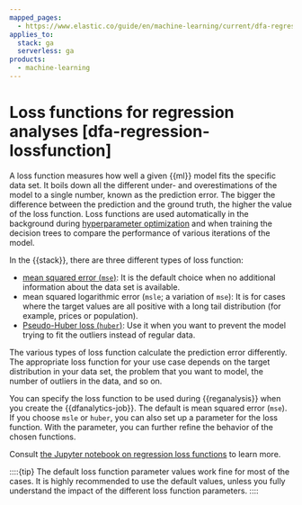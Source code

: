 ```yaml
---
mapped_pages:
  - https://www.elastic.co/guide/en/machine-learning/current/dfa-regression-lossfunction.html
applies_to:
  stack: ga
  serverless: ga
products:
  - machine-learning
---
```


# Loss functions for regression analyses [dfa-regression-lossfunction]

A loss function measures how well a given {{ml}} model fits the specific data set. It boils down all the different under- and overestimations of the model to a single number, known as the prediction error. The bigger the difference between the prediction and the ground truth, the higher the value of the loss function. Loss functions are used automatically in the background during [hyperparameter optimization](hyperparameters.md) and when training the decision trees to compare the performance of various iterations of the model.

In the {{stack}}, there are three different types of loss function:

* [mean squared error (`mse`)](https://en.wikipedia.org/wiki/Mean_squared_error): It is the default choice when no additional information about the data set is available.
* mean squared logarithmic error (`msle`; a variation of `mse`): It is for cases where the target values are all positive with a long tail distribution (for example, prices or population).
* [Pseudo-Huber loss (`huber`)](https://en.wikipedia.org/wiki/Huber_loss#Pseudo-Huber_loss_function): Use it when you want to prevent the model trying to fit the outliers instead of regular data.

The various types of loss function calculate the prediction error differently. The appropriate loss function for your use case depends on the target distribution in your data set, the problem that you want to model, the number of outliers in the data, and so on.

You can specify the loss function to be used during {{reganalysis}} when you create the {{dfanalytics-job}}. The default is mean squared error (`mse`). If you choose `msle` or `huber`, you can also set up a parameter for the loss function. With the parameter, you can further refine the behavior of the chosen functions.

Consult [the Jupyter notebook on regression loss functions](https://github.com/elastic/examples/tree/master/Machine%20Learning/Regression%20Loss%20Functions) to learn more.

::::{tip}
The default loss function parameter values work fine for most of the cases. It is highly recommended to use the default values, unless you fully understand the impact of the different loss function parameters.
::::

